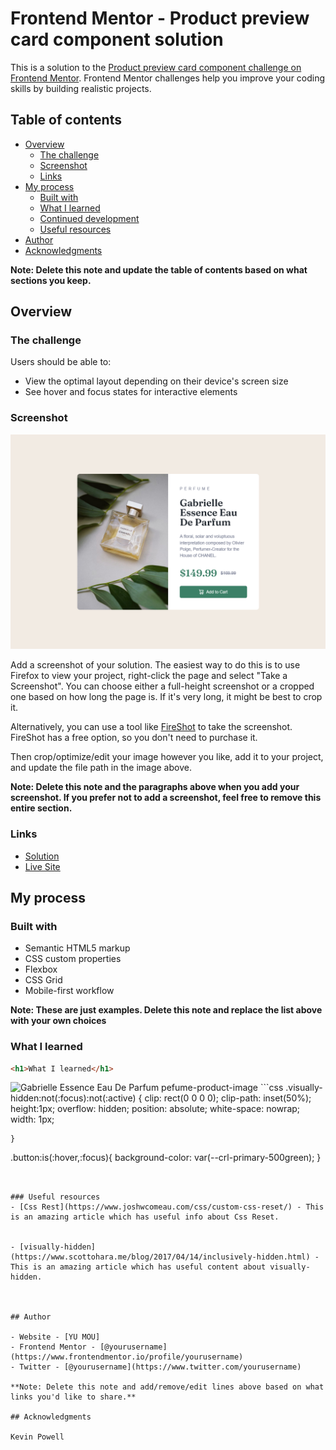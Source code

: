 # Frontend Mentor - Product preview card component solution

This is a solution to the [Product preview card component challenge on Frontend Mentor](https://www.frontendmentor.io/challenges/product-preview-card-component-GO7UmttRfa). Frontend Mentor challenges help you improve your coding skills by building realistic projects. 

## Table of contents

- [Overview](#overview)
  - [The challenge](#the-challenge)
  - [Screenshot](#screenshot)
  - [Links](#links)
- [My process](#my-process)
  - [Built with](#built-with)
  - [What I learned](#what-i-learned)
  - [Continued development](#continued-development)
  - [Useful resources](#useful-resources)
- [Author](#author)
- [Acknowledgments](#acknowledgments)

**Note: Delete this note and update the table of contents based on what sections you keep.**

## Overview

### The challenge

Users should be able to:

- View the optimal layout depending on their device's screen size
- See hover and focus states for interactive elements

### Screenshot

![image](./images/Screenshot.jpg)


Add a screenshot of your solution. The easiest way to do this is to use Firefox to view your project, right-click the page and select "Take a Screenshot". You can choose either a full-height screenshot or a cropped one based on how long the page is. If it's very long, it might be best to crop it.

Alternatively, you can use a tool like [FireShot](https://getfireshot.com/) to take the screenshot. FireShot has a free option, so you don't need to purchase it. 

Then crop/optimize/edit your image however you like, add it to your project, and update the file path in the image above.

**Note: Delete this note and the paragraphs above when you add your screenshot. If you prefer not to add a screenshot, feel free to remove this entire section.**

### Links

- [Solution](https://github.com/mou5417/product-preview-card-component-main)
- [Live Site](https://643d55123edff71badfed92a--inquisitive-douhua-9c287d.netlify.app/)

## My process

### Built with

- Semantic HTML5 markup
- CSS custom properties
- Flexbox
- CSS Grid
- Mobile-first workflow


**Note: These are just examples. Delete this note and replace the list above with your own choices**

### What I learned

```html
<h1>What I learned</h1>
```
  <picture class="product-img">
        <source srcset="" media="(min-width:600px)">
        <img src="" alt="Gabrielle Essence Eau De Parfum pefume-product-image" />
  </picture>
```css
  .visually-hidden:not(:focus):not(:active) {
      clip: rect(0 0 0 0);  
      clip-path: inset(50%);
      height:1px;
      overflow: hidden;
      position: absolute;
      white-space: nowrap; 
      width: 1px;

    }


  .button:is(:hover,:focus){
      background-color: var(--crl-primary-500green);
  }
```


### Useful resources
- [Css Rest](https://www.joshwcomeau.com/css/custom-css-reset/) - This is an amazing article which has useful info about Css Reset.


- [visually-hidden](https://www.scottohara.me/blog/2017/04/14/inclusively-hidden.html) - This is an amazing article which has useful content about visually-hidden.



## Author

- Website - [YU MOU]
- Frontend Mentor - [@yourusername](https://www.frontendmentor.io/profile/yourusername)
- Twitter - [@yourusername](https://www.twitter.com/yourusername)

**Note: Delete this note and add/remove/edit lines above based on what links you'd like to share.**

## Acknowledgments

Kevin Powell

